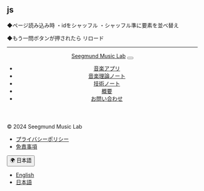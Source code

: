 


## js
◆ページ読み込み時
・idをシャッフル
・シャッフル準に要素を並べ替え


◆もう一問ボタンが押されたら
リロード






---





<!DOCTYPE html>
<html lang="ja">

<head>
  <meta charset="UTF-8">
  <meta name="viewport" content="width=device-width, initial-scale=1.0">
  <meta name="description" content="Seegmund Music Lab - 音楽理論、音楽アプリ、技術ノートなどのリソースを提供します。">
  <meta name="keywords" content="音楽アプリ, 音楽理論, 技術ノート, Seegmund Music Lab">
  <meta name="robots" content="index, follow">

  <title>Seegmund Music Lab - 日本語版</title>
  <link rel="icon" href="/static/images/favicon.ico">
  <link rel="alternate" href="https://seegmund-music-lab.com/en/" hreflang="en" />
  <link rel="alternate" href="https://seegmund-music-lab.com/ja/" hreflang="ja" />

  <link rel="stylesheet" href="https://cdn.jsdelivr.net/npm/bootstrap@5.3.2/dist/css/bootstrap.min.css">
  <link rel="stylesheet" href="https://cdn.jsdelivr.net/npm/bootstrap-icons/font/bootstrap-icons.css">

</head>

<body class="bg-light">
  <header class="container">
    <nav class="navbar navbar-expand-lg navbar-light bg-light border-bottom py-3">
      <div class="container-fluid">
        <a class="navbar-brand fs-4" href="/" aria-label="Seegmund Music Labのホームページ">Seegmund Music Lab</a>
        <button class="navbar-toggler" type="button" data-bs-toggle="collapse" data-bs-target="#navbarNav"
          aria-controls="navbarNav" aria-expanded="false" aria-label="ナビゲーションの切り替え">
          <span class="navbar-toggler-icon"></span>
        </button>
        <div class="collapse navbar-collapse" id="navbarNav">
          <ul class="navbar-nav ms-auto">
            <li class="nav-item"><a class="nav-link" href="/ja/music-apps/" aria-label="音楽アプリのページ">音楽アプリ</a></li>
            <li class="nav-item"><a class="nav-link" href="/ja/theory-notes/" aria-label="音楽理論ノートのページ">音楽理論ノート</a></li>
            <li class="nav-item"><a class="nav-link" href="/ja/technical-notes/" aria-label="技術ノートのページ">技術ノート</a></li>
            <li class="nav-item"><a class="nav-link" href="/ja/about/" aria-label="概要のページ">概要</a></li>
            <li class="nav-item"><a class="nav-link" href="/ja/contact/" aria-label="お問い合わせページ">お問い合わせ</a></li>
          </ul>
        </div>
      </div>
    </nav>
  </header>

  <main class="container mt-4">
    
  </main>

  <footer class="container py-3 border-top">
    <div class="d-flex justify-content-between flex-wrap">
      <p class="mb-0">© 2024 Seegmund Music Lab</p>
      <ul class="list-inline mb-0">
        <li class="list-inline-item">
          <a href="/ja/privacy-policy.html" class="text-decoration-none" aria-label="プライバシーポリシー">プライバシーポリシー</a>
        </li>
        <li class="list-inline-item">
          <a href="/ja/disclaimer.html" class="text-decoration-none" aria-label="免責事項">免責事項</a>
        </li>
      </ul>
      <div class="dropdown">
        <button class="btn btn-secondary dropdown-toggle" type="button" id="langDropdown" data-bs-toggle="dropdown">
          🌍 日本語
        </button>
        <ul class="dropdown-menu" aria-labelledby="langDropdown">
          <li><a class="dropdown-item lang-switch" href="/en/" data-lang="en" aria-label="English">English</a></li>
          <li><a class="dropdown-item lang-switch" href="/ja/" data-lang="ja" aria-label="日本語">日本語</a></li>
        </ul>
      </div>
    </div>
  </footer>

  <script src="https://cdn.jsdelivr.net/npm/bootstrap@5.3.2/dist/js/bootstrap.bundle.min.js"></script>
  <script type="module" src="/static/js/base.js" defer></script>
</body>

</html>
